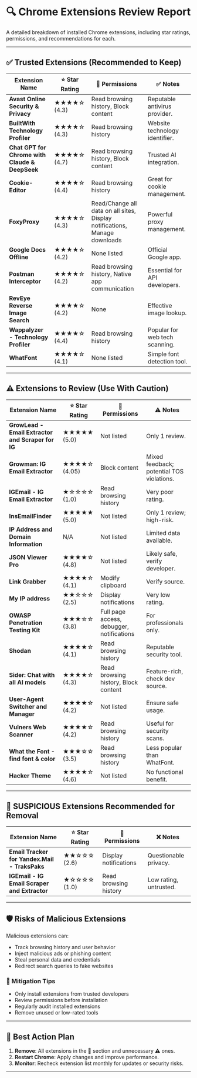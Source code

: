 # 🔍 Chrome Extensions Review Report

A detailed breakdown of installed Chrome extensions, including star ratings, permissions, and recommendations for each.

---

## ✅ Trusted Extensions (Recommended to Keep)

| Extension Name | ⭐ Star Rating | 🔐 Permissions | ✅ Notes |
|----------------|---------------|----------------|--------|
| **Avast Online Security & Privacy** | ★★★★☆ (4.3) | Read browsing history, Block content | Reputable antivirus provider. |
| **BuiltWith Technology Profiler** | ★★★★☆ (4.3) | Read browsing history | Website technology identifier. |
| **Chat GPT for Chrome with Claude & DeepSeek** | ★★★★☆ (4.7) | Read browsing history, Block content | Trusted AI integration. |
| **Cookie-Editor** | ★★★★☆ (4.4) | Read browsing history | Great for cookie management. |
| **FoxyProxy** | ★★★★☆ (4.3) | Read/Change all data on all sites, Display notifications, Manage downloads | Powerful proxy management. |
| **Google Docs Offline** | ★★★★☆ (4.2) | None listed | Official Google app. |
| **Postman Interceptor** | ★★★★☆ (4.2) | Read browsing history, Native app communication | Essential for API developers. |
| **RevEye Reverse Image Search** | ★★★★☆ (4.2) | None | Effective image lookup. |
| **Wappalyzer - Technology Profiler** | ★★★★☆ (4.4) | Read browsing history | Popular for web tech scanning. |
| **WhatFont** | ★★★★☆ (4.1) | None listed | Simple font detection tool. |

---

## ⚠️ Extensions to Review (Use With Caution)

| Extension Name | ⭐ Star Rating | 🔐 Permissions | ⚠️ Notes |
|----------------|---------------|----------------|--------|
| **GrowLead - Email Extractor and Scraper for IG** | ★★★★★ (5.0) | Not listed | Only 1 review. |
| **Growman: IG Email Extractor** | ★★★★☆ (4.05) | Block content | Mixed feedback; potential TOS violations. |
| **IGEmail - IG Email Extractor** | ★☆☆☆☆ (1.0) | Read browsing history | Very poor rating. |
| **InsEmailFinder** | ★★★★★ (5.0) | Not listed | Only 1 review; high-risk. |
| **IP Address and Domain Information** | N/A | Not listed | Limited data available. |
| **JSON Viewer Pro** | ★★★★☆ (4.8) | Not listed | Likely safe, verify developer. |
| **Link Grabber** | ★★★★☆ (4.1) | Modify clipboard | Verify source. |
| **My IP address** | ★★☆☆☆ (2.5) | Display notifications | Very low rating. |
| **OWASP Penetration Testing Kit** | ★★★☆☆ (3.8) | Full page access, debugger, notifications | For professionals only. |
| **Shodan** | ★★★★☆ (4.1) | Read browsing history | Reputable security tool. |
| **Sider: Chat with all AI models** | ★★★★☆ (4.3) | Read browsing history, Block content | Feature-rich, check dev source. |
| **User-Agent Switcher and Manager** | ★★★★☆ (4.2) | Not listed | Ensure safe usage. |
| **Vulners Web Scanner** | ★★★★☆ (4.2) | Read browsing history | Useful for security scans. |
| **What the Font - find font & color** | ★★★☆☆ (3.5) | Read browsing history | Less popular than WhatFont. |
| **Hacker Theme** |★★★★☆ (4.6) | Not listed | No functional benefit. |

---

## 🚫 SUSPICIOUS Extensions Recommended for Removal

| Extension Name | ⭐ Star Rating | 🔐 Permissions | ❌ Notes |
|----------------|---------------|----------------|--------|
| **Email Tracker for Yandex.Mail - TraksPaks** | ★★☆☆☆ (2.6) | Display notifications | Questionable privacy. |
| **IGEmail - IG Email Scraper and Extractor** | ★☆☆☆☆ (1.0) | Read browsing history | Low rating, untrusted. |

---

## 🛡️ Risks of Malicious Extensions

Malicious extensions can:
- Track browsing history and user behavior
- Inject malicious ads or phishing content
- Steal personal data and credentials
- Redirect search queries to fake websites

### 🔐 Mitigation Tips
- Only install extensions from trusted developers
- Review permissions before installation
- Regularly audit installed extensions
- Remove unused or low-rated tools

---

## 🔄 Best Action Plan

1. **Remove**: All extensions in the 🚫 section and unnecessary ⚠️ ones.
2. **Restart Chrome**: Apply changes and improve performance.
3. **Monitor**: Recheck extension list monthly for updates or security risks.

---
